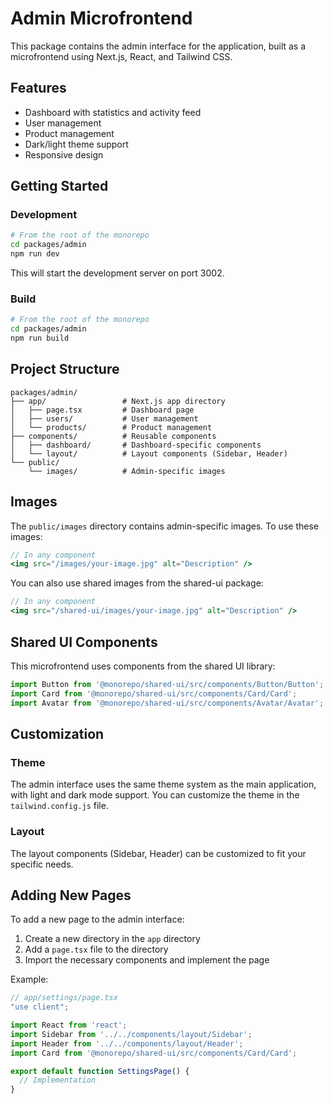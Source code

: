 # Admin Microfrontend

This package contains the admin interface for the application, built as a microfrontend using Next.js, React, and Tailwind CSS.

## Features

- Dashboard with statistics and activity feed
- User management
- Product management
- Dark/light theme support
- Responsive design

## Getting Started

### Development

```bash
# From the root of the monorepo
cd packages/admin
npm run dev
```

This will start the development server on port 3002.

### Build

```bash
# From the root of the monorepo
cd packages/admin
npm run build
```

## Project Structure

```
packages/admin/
├── app/                 # Next.js app directory
│   ├── page.tsx         # Dashboard page
│   ├── users/           # User management
│   └── products/        # Product management
├── components/          # Reusable components
│   ├── dashboard/       # Dashboard-specific components
│   └── layout/          # Layout components (Sidebar, Header)
└── public/
    └── images/          # Admin-specific images
```

## Images

The `public/images` directory contains admin-specific images. To use these images:

```jsx
// In any component
<img src="/images/your-image.jpg" alt="Description" />
```

You can also use shared images from the shared-ui package:

```jsx
// In any component
<img src="/shared-ui/images/your-image.jpg" alt="Description" />
```

## Shared UI Components

This microfrontend uses components from the shared UI library:

```jsx
import Button from '@monorepo/shared-ui/src/components/Button/Button';
import Card from '@monorepo/shared-ui/src/components/Card/Card';
import Avatar from '@monorepo/shared-ui/src/components/Avatar/Avatar';
```

## Customization

### Theme

The admin interface uses the same theme system as the main application, with light and dark mode support. You can customize the theme in the `tailwind.config.js` file.

### Layout

The layout components (Sidebar, Header) can be customized to fit your specific needs.

## Adding New Pages

To add a new page to the admin interface:

1. Create a new directory in the `app` directory
2. Add a `page.tsx` file to the directory
3. Import the necessary components and implement the page

Example:

```jsx
// app/settings/page.tsx
"use client";

import React from 'react';
import Sidebar from '../../components/layout/Sidebar';
import Header from '../../components/layout/Header';
import Card from '@monorepo/shared-ui/src/components/Card/Card';

export default function SettingsPage() {
  // Implementation
}
```
